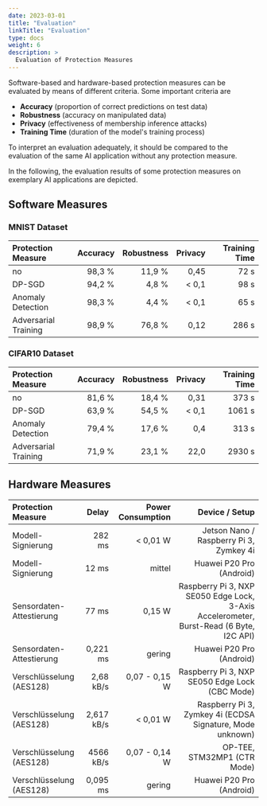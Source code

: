 ```yaml
---
date: 2023-03-01
title: "Evaluation"
linkTitle: "Evaluation"
type: docs
weight: 6
description: >
  Evaluation of Protection Measures
---
```


Software-based and hardware-based protection measures can be evaluated by means
of different criteria. Some important criteria are
- **Accuracy** (proportion of correct predictions on test data)
- **Robustness** (accuracy on manipulated data)
- **Privacy** (effectiveness of membership inference attacks)
- **Training Time** (duration of the model's training process)

To interpret an evaluation adequately, it should be compared to the evaluation
of the same AI application without any protection measure.

In the following, the evaluation results of some protection measures on
exemplary AI applications are depicted.

## Software Measures

### MNIST Dataset

| Protection Measure   | Accuracy | Robustness | Privacy | Training Time |
|:---------------------|---------:|-----------:|--------:|--------------:|
| no                   |   98,3 % |     11,9 % |    0,45 |          72 s |
| DP-SGD               |   94,2 % |      4,8 % |   < 0,1 |          98 s |
| Anomaly Detection    |   98,3 % |      4,4 % |   < 0,1 |          65 s |
| Adversarial Training |   98,9 % |     76,8 % |    0,12 |         286 s |

### CIFAR10 Dataset

| Protection Measure   | Accuracy | Robustness |  Privacy | Training Time |
|:---------------------|---------:|-----------:|---------:|--------------:|
| no                   |   81,6 % |     18,4 % |     0,31 |         373 s |
| DP-SGD               |   63,9 % |     54,5 % |    < 0,1 |        1061 s |
| Anomaly Detection    |   79,4 % |     17,6 % |      0,4 |         313 s |
| Adversarial Training |   71,9 % |     23,1 % |     22,0 |        2930 s |

## Hardware Measures

| Protection Measure       |      Delay | Power Consumption |                                                                          Device / Setup |
|:-------------------------|-----------:|------------------:|----------------------------------------------------------------------------------------:|
| Modell-Signierung        |     282 ms |          < 0,01 W |                                                 Jetson Nano / Raspberry Pi 3, Zymkey 4i |
| Modell-Signierung        |      12 ms |            mittel |                                                                Huawei P20 Pro (Android) |
| Sensordaten-Attestierung |      77 ms |            0,15 W | Raspberry Pi 3, NXP SE050 Edge Lock, 3-Axis Accelerometer, Burst-Read (6 Byte, I2C API) |
| Sensordaten-Attestierung |   0,221 ms |            gering |                                                                Huawei P20 Pro (Android) |
| Verschlüsselung (AES128) |  2,68 kB/s |     0,07 - 0,15 W |                                          Raspberry Pi 3, NXP SE050 Edge Lock (CBC Mode) |
| Verschlüsselung (AES128) | 2,617 kB/s |          < 0,01 W |                               Raspberry Pi 3, Zymkey 4i (ECDSA Signature, Mode unknown) |
| Verschlüsselung (AES128) |  4566 kB/s |     0,07 - 0,14 W |                                                             OP-TEE, STM32MP1 (CTR Mode) |
| Verschlüsselung (AES128) |   0,095 ms |            gering |                                                                Huawei P20 Pro (Android) |
